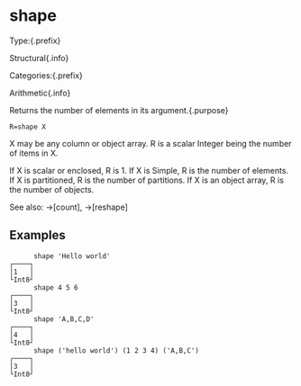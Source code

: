 # shape

Type:{.prefix}

Structural{.info}

Categories:{.prefix}

Arithmetic{.info}

Returns the number of elements in its argument.{.purpose}

~~~
R=shape X
~~~

X may be any column or object array. R is a scalar Integer being the number of items in X.

If X is scalar or enclosed, R is 1. If X is Simple, R is the number of elements. If X is
partitioned, R is the number of partitions. If X is an object array, R is the number of objects.

See also: →[count], →[reshape]

## Examples

~~~
      shape 'Hello world'
┌────┐
│1   │
└Int8┘
      shape 4 5 6
┌────┐
│3   │
└Int8┘
      shape 'A,B,C,D'
┌────┐
│4   │
└Int8┘
      shape ('hello world') (1 2 3 4) ('A,B,C')
┌────┐
│3   │
└Int8┘
~~~

